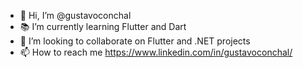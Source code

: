 - 👋 Hi, I’m @gustavoconchal
- 📚 I’m currently learning Flutter and Dart
- 🚀 I’m looking to collaborate on Flutter and .NET projects
- 📫 How to reach me https://www.linkedin.com/in/gustavoconchal/

<!---
gustavoconchal/gustavoconchal is a ✨ special ✨ repository because its `README.md` (this file) appears on your GitHub profile.
You can click the Preview link to take a look at your changes.
--->
